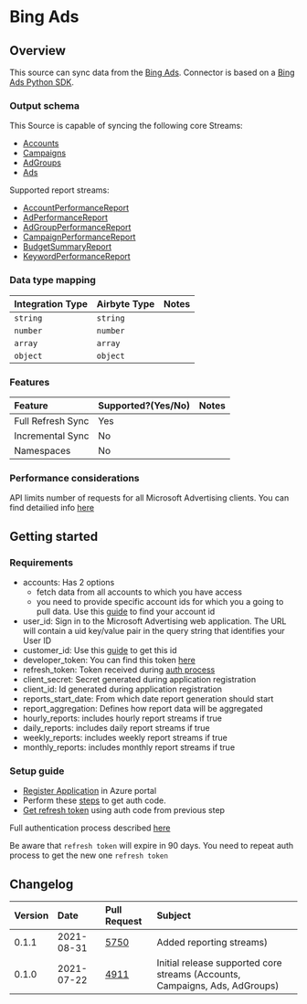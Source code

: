 # Bing Ads

## Overview

This source can sync data from the [Bing Ads](https://docs.microsoft.com/en-us/advertising/guides/?view=bingads-13).
Connector is based on a [Bing Ads Python SDK](https://github.com/BingAds/BingAds-Python-SDK).

### Output schema

This Source is capable of syncing the following core Streams:

* [Accounts](https://docs.microsoft.com/en-us/advertising/customer-management-service/searchaccounts?view=bingads-13)
* [Campaigns](https://docs.microsoft.com/en-us/advertising/campaign-management-service/getcampaignsbyaccountid?view=bingads-13)
* [AdGroups](https://docs.microsoft.com/en-us/advertising/campaign-management-service/getadgroupsbycampaignid?view=bingads-13)
* [Ads](https://docs.microsoft.com/en-us/advertising/campaign-management-service/getadsbyadgroupid?view=bingads-13)


Supported report streams:
* [AccountPerformanceReport](https://docs.microsoft.com/en-us/advertising/reporting-service/accountperformancereportrequest?view=bingads-13)
* [AdPerformanceReport](https://docs.microsoft.com/en-us/advertising/reporting-service/adperformancereportrequest?view=bingads-13)
* [AdGroupPerformanceReport](https://docs.microsoft.com/en-us/advertising/reporting-service/adgroupperformancereportrequest?view=bingads-13)
* [CampaignPerformanceReport](https://docs.microsoft.com/en-us/advertising/reporting-service/campaignperformancereportrequest?view=bingads-13)
* [BudgetSummaryReport](https://docs.microsoft.com/en-us/advertising/reporting-service/budgetsummaryreportrequest?view=bingads-13)
* [KeywordPerformanceReport](https://docs.microsoft.com/en-us/advertising/reporting-service/keywordperformancereportrequest?view=bingads-13)


### Data type mapping

| Integration Type | Airbyte Type | Notes |
| :--- | :--- | :--- |
| `string` | `string` |  |
| `number` | `number` |  |
| `array` | `array` |  |
| `object` | `object` |  |

### Features

| Feature | Supported?\(Yes/No\) | Notes |
| :--- | :--- | :--- |
| Full Refresh Sync | Yes |  |
| Incremental Sync | No |  |
| Namespaces | No |  |

### Performance considerations

API limits number of requests for all Microsoft Advertising clients. You can find detailied info [here](https://docs.microsoft.com/en-us/advertising/guides/services-protocol?view=bingads-13#throttling)

## Getting started

### Requirements

* accounts: Has 2 options
    - fetch data from all accounts to which you have access
    - you need to provide specific account ids for which you a going to pull data. Use this [guide](https://docs.microsoft.com/en-us/advertising/guides/get-started?view=bingads-13#get-ids) to find your account id
* user_id:  Sign in to the Microsoft Advertising web application. The URL will contain a uid key/value pair in the query string that identifies your User ID
* customer_id: Use this [guide](https://docs.microsoft.com/en-us/advertising/guides/get-started?view=bingads-13#get-ids) to get this id
* developer_token: You can find this token [here](https://docs.microsoft.com/en-us/advertising/guides/get-started?view=bingads-13#get-developer-token)
* refresh_token: Token received during [auth process](https://docs.microsoft.com/en-us/advertising/guides/authentication-oauth?view=bingads-13)
* client_secret: Secret generated during application registration
* client_id: Id generated during application registration
* reports_start_date: From which date report generation should start
* report_aggregation: Defines how report data will be aggregated
* hourly_reports: includes hourly report streams if true
* daily_reports: includes daily report streams if true
* weekly_reports: includes weekly report streams if true
* monthly_reports: includes monthly report streams if true

### Setup guide

* [Register Application](https://docs.microsoft.com/en-us/advertising/guides/authentication-oauth-register?view=bingads-13) in Azure portal
* Perform these [steps](https://docs.microsoft.com/en-us/advertising/guides/authentication-oauth-consent?view=bingads-13l) to get auth code.
* [Get refresh token](https://docs.microsoft.com/en-us/advertising/guides/authentication-oauth-get-tokens?view=bingads-13) using auth code from previous step

Full authentication process described [here](https://docs.microsoft.com/en-us/advertising/guides/get-started?view=bingads-13#access-token)

Be aware that `refresh token` will expire in 90 days. You need to repeat auth process to get the new one `refresh token`


## Changelog

| Version | Date       | Pull Request | Subject |
| :------ | :--------  | :-----       | :------ |
| 0.1.1   | 2021-08-31 | [5750](https://github.com/airbytehq/airbyte/pull/5750) | Added reporting streams) |
| 0.1.0   | 2021-07-22 | [4911](https://github.com/airbytehq/airbyte/pull/4911) | Initial release supported core streams (Accounts, Campaigns, Ads, AdGroups) |
